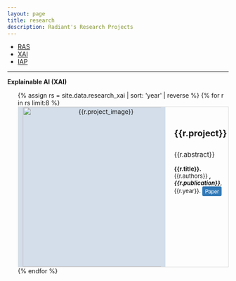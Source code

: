 ```yaml
---
layout: page
title: research
description: Radiant's Research Projects 
---
```


<div class="navbar">
    <div class="navbar-inner">
        <ul class="nav">
            <li><a href="https://radiant-systems-lab.github.io/research.html">RAS</a></li>
            <li><a href="#"  style="text-decoration: underline;">XAI</a></li>
            <li><a href="https://radiant-systems-lab.github.io/research_iap.html">IAP</a></li>
        </ul>
    </div>
</div>


---

**Explainable AI (XAI)**


<div>
    <style>
        .research_subs {
            margin: 0px;
        }
        .media {
            box-sizing: border-box;
            border: 1px solid rgba(0, 0, 0, .125);
        }
        .media-left {
            background: rgb(211, 222, 234);
            vertical-align: middle;
            padding-left: 10px;
            padding-right: 10px;
            width: 315px;
            min-width: 315px;
            max-width: 315px;
            text-align: center;
            display: table-cell;
            unicode-bidi: isolate;
        }
        .media-body {
            padding: 20px;
            width: 10000px;
            display: table-cell;
            vertical-align: top;
            overflow: hidden;
            box-sizing: border-box;
            unicode-bidi: isolate;
        }
        .media-heading {
            font-size: 20px;
        }
        .research_abstract {
            font-size: 15px;
        }
        .research_citation {
            font-size: 13px;
        }
        .btn-research-paper {
            padding: 1px 5px;
            font-size: 12px;
            line-height: 1.5;
            border-radius: 3px;
            color: #fff;
            background-color: #337ab7;
            border-color: #2e6da4;
            display: inline-block;
            margin-bottom: 0;
            font-weight: 400;
            text-align: center;
            white-space: nowrap;
            vertical-align: middle;
            touch-action: manipulation;
            cursor: pointer;
            user-select: none;
            background-image: none;
            border: 1px solid transparent;
            text-decoration: none;
            box-sizing: border-box;
            font-family: "Helvetica Neue", Helvetica, Arial, sans-serif;
            -webkit-tap-highlight-color: rgba(0, 0, 0, 0);
            -webkit-text-size-adjust: 100%;
            box-sizing: border-box;
        }
    </style>
    <ul class="research_subs"> 
    {% assign rs = site.data.research_xai | sort: 'year' | reverse %}
    {% for r in rs limit:8 %}
        <div class="media">
            <div class="media-left">
                <a href="{{r.link}}">
                <img src="{{r.project_image}}" class="card-img" alt="{{r.project_image}}" style="width: 26em">
                </a>
            </div>
            <div class="media-body">
                <h4 class="media-heading">{{r.project}}</h4>
                <p class="research_abstract">
                {{r.abstract}}</p>
                <p class="research_citation">
                <strong>{{r.title}}. </strong> {{r.authors}}  <strong><i>, {{r.publication}}</i></strong>, {{r.year}}. 
                <a class="btn btn-primary btn-xs btn-research-paper" href="{{r.link}}" role="button">Paper</a>
                </p>
            </div>
        </div>
    {% endfor %}

